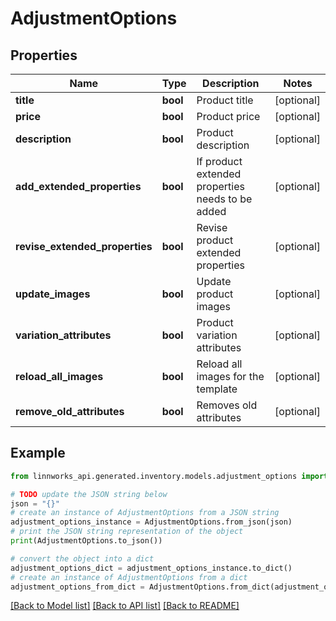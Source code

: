 # AdjustmentOptions


## Properties

Name | Type | Description | Notes
------------ | ------------- | ------------- | -------------
**title** | **bool** | Product title | [optional] 
**price** | **bool** | Product price | [optional] 
**description** | **bool** | Product description | [optional] 
**add_extended_properties** | **bool** | If product extended properties needs to be added | [optional] 
**revise_extended_properties** | **bool** | Revise product extended properties | [optional] 
**update_images** | **bool** | Update product images | [optional] 
**variation_attributes** | **bool** | Product variation attributes | [optional] 
**reload_all_images** | **bool** | Reload all images for the template | [optional] 
**remove_old_attributes** | **bool** | Removes old attributes | [optional] 

## Example

```python
from linnworks_api.generated.inventory.models.adjustment_options import AdjustmentOptions

# TODO update the JSON string below
json = "{}"
# create an instance of AdjustmentOptions from a JSON string
adjustment_options_instance = AdjustmentOptions.from_json(json)
# print the JSON string representation of the object
print(AdjustmentOptions.to_json())

# convert the object into a dict
adjustment_options_dict = adjustment_options_instance.to_dict()
# create an instance of AdjustmentOptions from a dict
adjustment_options_from_dict = AdjustmentOptions.from_dict(adjustment_options_dict)
```
[[Back to Model list]](../README.md#documentation-for-models) [[Back to API list]](../README.md#documentation-for-api-endpoints) [[Back to README]](../README.md)


